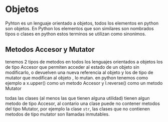 # Objetos

Pyhton es un lenguaje orientado a objetos, todos los elementos en python son objetos. En Python  los elementos que son similares son nombrados tipos o clases en python estos terminos se utilizan como sinonimos.

## Metodos Accesor y Mutator

tenemos 2 tipos de metodos en todos los lenguajes orientados a objetos los de tipo Accesor que permiten acceder al estado de un objeto sin modificarlo, o devuelven una nueva referencia al objeto y los de tipo de mutator que  modifican al objeto , lo mutan.
en python tenemos como ejemplo a x.upper() como un metodo Accesor y l.reverse() como un metodo Mutator

todas las clases (al menos las que tienen alguna utilidad) tienen algun metodo de tipo Accesor, al contario una clase puede no contener metodos del tipo Mutator, por ejemplo la clase `str`, las clases que no contienen metodos de tipo mutator son llamadas inmutables.
